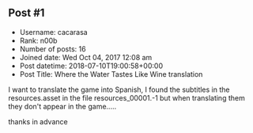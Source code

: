 ## Post #1
- Username: cacarasa
- Rank: n00b
- Number of posts: 16
- Joined date: Wed Oct 04, 2017 12:08 am
- Post datetime: 2018-07-10T19:00:58+00:00
- Post Title: Where the Water Tastes Like Wine translation

I want to translate the game into Spanish, I found the subtitles in the resources.asset in the file resources_00001.-1 but when translating them they don't appear in the game.....

thanks in advance
